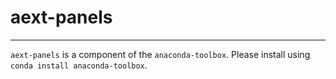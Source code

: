 # aext-panels

-----

`aext-panels` is a component of the `anaconda-toolbox`. Please install using `conda install anaconda-toolbox`.
